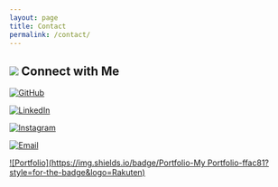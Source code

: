 ```yaml
---
layout: page
title: Contact
permalink: /contact/
---
```


  <!-- Connect With Me -->

## ![](https://emojis.slackmojis.com/emojis/images/1579216111/7550/pikachu_wave.gif?1579216111) Connect with Me

[![GitHub](https://img.shields.io/badge/GitHub-Rutik%20K%20Patel-ffac81?style=for-the-badge&logo=github)](https://github.com/rutikpatel20) 

[![LinkedIn](https://img.shields.io/badge/LinkedIn-Rutik%20K%20Patel-ffac81?style=for-the-badge&logo=linkedin)](https://www.linkedin.com/in/rutikkpatel/) 

[![Instagram](https://img.shields.io/badge/Instagram-rutvik__patel_20-ffac81?style=for-the-badge&logo=instagram)](https://www.instagram.com/rutvik__patel_20/) 

[![Email](https://img.shields.io/badge/Email-rutikkpatel@gmail.com-ffac81?style=for-the-badge&logo=gmail)](mailto:rutikkpatel@gmail.com)


[![Portfolio](https://img.shields.io/badge/Portfolio-My Portfolio-ffac81?style=for-the-badge&logo=Rakuten)](https://rutikkpatel.github.io/Portfolio1/)

